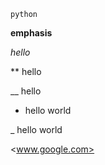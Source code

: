 `python`

**emphasis**

*hello*

** hello

__ hello

* hello world

_ hello world

<www.google.com>


